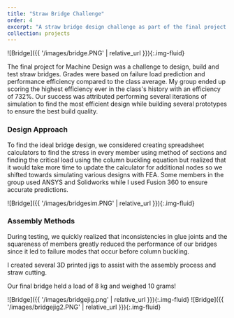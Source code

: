 ```yaml
---
title: "Straw Bridge Challenge"
order: 4
excerpt: "A straw bridge design challenge as part of the final project for the machine design course"
collection: projects
---
```


![Bridge]({{ '/images/bridge.PNG' | relative_url }}){:.img-fluid}

The final project for Machine Design was a challenge to design, build and test straw bridges. Grades were based on failure load prediction and performance efficiency compared to the class average. My group ended up scoring the highest efficiency ever in the class's history with an efficiency of 732%. Our success was attributed performing several iterations of simulation to find the most efficient design while building several prototypes to ensure the best build quality. 

### Design Approach
To find the ideal bridge design, we considered creating spreadsheet calculators to find the stress in every member using method of sections and finding the critical load using the column buckling equation but realized that it would take more time to update the calculator for additional nodes so we shifted towards simulating various designs with FEA. Some members in the group used ANSYS and Solidworks while I used Fusion 360 to ensure accurate predictions. 

![Bridge]({{ '/images/bridgesim.PNG' | relative_url }}){:.img-fluid}

### Assembly Methods
During testing, we quickly realized that inconsistencies in glue joints and the squareness of members greatly reduced the performance of our bridges since it led to failure modes that occur before column buckling. 

I created several 3D printed jigs to assist with the assembly process and straw cutting.

Our final bridge held a load of 8 kg and weighed 10 grams!


![Bridge]({{ '/images/bridgejig.png' | relative_url }}){:.img-fluid}
![Bridge]({{ '/images/bridgejig2.PNG' | relative_url }}){:.img-fluid}
